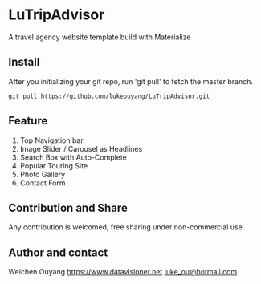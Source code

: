 # LuTripAdvisor
A travel agency website template build with Materialize

## Install
After you initializing your git repo, run 'git pull' to fetch the master branch.
```shell
git pull https://github.com/lukeouyang/LuTripAdvisor.git
```


## Feature
1. Top Navigation bar
2. Image Slider / Carousel as Headlines
3. Search Box with Auto-Complete
4. Popular Touring Site
5. Photo Gallery
6. Contact Form

## Contribution and Share
Any contribution is welcomed, free sharing under non-commercial use.

## Author and contact
Weichen Ouyang 
<https://www.datavisioner.net> 
<luke_ou@hotmail.com>
